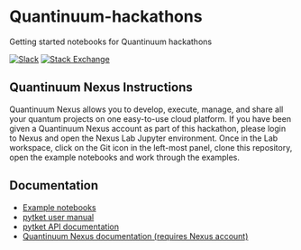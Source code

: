 # Quantinuum-hackathons

Getting started notebooks for Quantinuum hackathons

[![Slack](https://img.shields.io/badge/Slack-4A154B?style=for-the-badge&logo=slack&logoColor=white)](https://tketusers.slack.com/join/shared_invite/zt-18qmsamj9-UqQFVdkRzxnXCcKtcarLRA#)
[![Stack Exchange](https://img.shields.io/badge/StackExchange-%23ffffff.svg?style=for-the-badge&logo=StackExchange)](https://quantumcomputing.stackexchange.com/tags/pytket)

## Quantinuum Nexus Instructions

Quantinuum Nexus allows you to develop, execute, manage, and share all your quantum projects on one easy-to-use cloud platform. If you have been given
a Quantinuum Nexus account as part of this hackathon, please login to Nexus and open the Nexus Lab Jupyter environment. Once in the Lab workspace, 
click on the Git icon in the left-most panel, clone this repository, open the example notebooks and work through the examples.


## Documentation

* [Example notebooks](https://tket.quantinuum.com/examples/Getting_started.html)
* [pytket user manual](https://tket.quantinuum.com/user-manual/)
* [pytket API documentation](https://tket.quantinuum.com/api-docs/) 
* [Quantinuum Nexus documentation (requires Nexus account)](https://nexus.quantinuum.com/docs) 